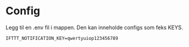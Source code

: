 # Config

Legg til en .env fil i mappen. Den kan inneholde configs som feks KEYS.

```
IFTTT_NOTIFICATION_KEY=qwertyuiop123456789
```
